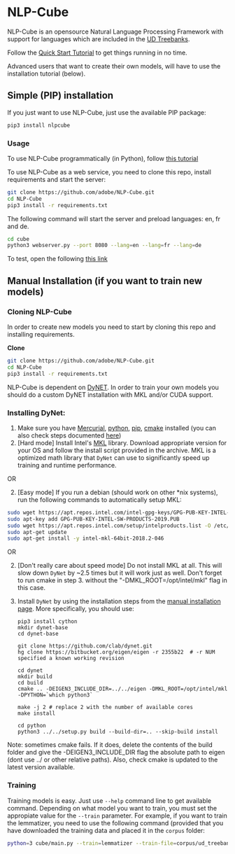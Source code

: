 # NLP-Cube

NLP-Cube is an opensource Natural Language Processing Framework with support for languages which are included in the [UD Treebanks](http://universaldependencies.org/). 

Follow the [Quick Start Tutorial](https://github.com/adobe/NLP-Cube/blob/pip3.package/examples/simple_example.ipynb) to get things running in no time.

Advanced users that want to create their own models, will have to use the installation tutorial (below).

## Simple (PIP) installation

If you just want to use NLP-Cube, just use the available PIP package:

```bash
pip3 install nlpcube
```
### Usage

To use NLP-Cube programmatically (in Python), follow [this tutorial](https://github.com/adobe/NLP-Cube/blob/pip3.package/examples/simple_example.ipynb)

To use NLP-Cube as a web service, you need to clone this repo, install requirements and start the server:

```bash
git clone https://github.com/adobe/NLP-Cube.git
cd NLP-Cube
pip3 install -r requirements.txt
```
The following command will start the server and preload languages: en, fr and de.
```bash
cd cube
python3 webserver.py --port 8080 --lang=en --lang=fr --lang=de
``` 

To test, open the following [this link](http://localhost:8080/nlp?lang=en&text=This%20is%20a%20simple%20test)


## Manual Installation (if you want to train new models)

### Cloning NLP-Cube

In order to create new models you need to start by cloning this repo and installing requirements.

**Clone**
```bash
git clone https://github.com/adobe/NLP-Cube.git
cd NLP-Cube
pip3 install -r requirements.txt
```

NLP-Cube is dependent on [DyNET](https://github.com/clab/dynet). In order to train your own models you should do a custom DyNET installation with MKL and/or CUDA support.


### Installing DyNet:

1. Make sure you have [Mercurial](https://www.mercurial-scm.org/wiki/Download), [python](https://www.python.org/downloads/), [pip](https://pip.pypa.io/en/stable/installing/), [cmake](https://cmake.org/install/) installed (you can also check steps documented [here](http://dynet.readthedocs.io/en/latest/python.html#installing-a-cutting-edge-and-or-gpu-version))
2. [Hard mode] Install Intel's [MKL](https://software.seek.intel.com/performance-libraries) library. Download appropriate version for your OS and follow the install script provided in the archive. MKL is a optimized math library that `DyNet` can use to significantly speed up training and runtime performance.

OR

2. [Easy mode] If you run a debian (should work on other \*nix systems), run the following commands to automatically setup MKL:
```bash
sudo wget https://apt.repos.intel.com/intel-gpg-keys/GPG-PUB-KEY-INTEL-SW-PRODUCTS-2019.PUB 
sudo apt-key add GPG-PUB-KEY-INTEL-SW-PRODUCTS-2019.PUB
sudo wget https://apt.repos.intel.com/setup/intelproducts.list -O /etc/apt/sources.list.d/intelproducts.list
sudo apt-get update 
sudo apt-get install -y intel-mkl-64bit-2018.2-046
```

OR

2. [Don't really care about speed mode] Do not install MKL at all. This will slow down `DyNet` by ~2.5 times but it will work just as well. Don't forget to run cmake in step 3. without the "-DMKL_ROOT=/opt/intel/mkl" flag in this case.

3. Install `DyNet` by using the installation steps from the [manual installation page](http://dynet.readthedocs.io/en/latest/python.html#manual-installation). More specifically, you should use:

    ```
    pip3 install cython
    mkdir dynet-base
    cd dynet-base

    git clone https://github.com/clab/dynet.git
    hg clone https://bitbucket.org/eigen/eigen -r 2355b22  # -r NUM specified a known working revision

    cd dynet
    mkdir build
    cd build
    cmake .. -DEIGEN3_INCLUDE_DIR=../../eigen -DMKL_ROOT=/opt/intel/mkl -DPYTHON=`which python3`

    make -j 2 # replace 2 with the number of available cores
    make install

    cd python
    python3 ../../setup.py build --build-dir=.. --skip-build install
    ```

Note: sometimes cmake fails. If it does, delete the contents of the build folder and give the -DEIGEN3_INCLUDE_DIR flag the absolute path to eigen (dont use ../ or other relative paths). Also, check cmake is updated to the latest version available. 

### Training

Training models is easy. Just use `--help` command line to get available command. Depending on what model you want to train, you must set the appropiate value for the `--train` parameter. For example, if you want to train the lemmatizer, you need to use the following command (provided that you have downloaded the training data and placed it in the `corpus` folder:

```bash
python=3 cube/main.py --train=lemmatizer --train-file=corpus/ud_treebanks/UD_Romanian/ro-ud-train.conllu --dev-file=corpus/ud_treebanks/UD_Romanian/ro-ud-dev.conllu --embeddings=corpus/wiki.ro.vec --store=corpus/trained_models/ro/lemma/lemma --test-file=corpus/ud_test/gold/conll17-ud-test-2017-05-09/ro.conllu --batch-size=1000
```
